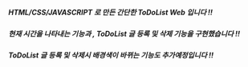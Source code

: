 ##### HTML/CSS/JAVASCRIPT 로 만든 간단한 ToDoList Web 입니다 !!
##### 현재 시간을 나타내는 기능과 , ToDoList 글 등록 및 삭제 기능을 구현했습니다 !!
##### ToDoList 글 등록 및 삭제시 배경색이 바뀌는 기능도 추가예정입니다 !!
